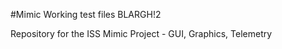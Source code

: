#Mimic
Working test files BLARGH!2

Repository for the ISS Mimic Project - GUI, Graphics, Telemetry
